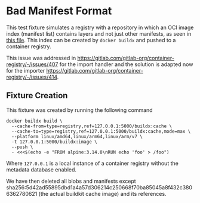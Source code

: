 # Bad Manifest Format

This test fixture simulates a registry with a repository in which an OCI image index (manifest list)
contains layers and not just other manifests, as seen in 
[this file](./docker/registry/v2/blobs/sha256/5d/5d42ad55895dbd1a4a57d306214c250668f70ba85045a8f432c3806362780621/data).
This index can be created by `docker buildx` and pushed  to a container registry.

This issue was addressed  in https://gitlab.com/gitlab-org/container-registry/-/issues/407 
for the import handler and the solution is adapted now for the importer
https://gitlab.com/gitlab-org/container-registry/-/issues/414.


## Fixture Creation

This fixture was created by running the following command

```shell
docker buildx build \                                                                                                                                                                                                                       
  --cache-from=type=registry,ref=127.0.0.1:5000/buildx:cache \
  --cache-to=type=registry,ref=127.0.0.1:5000/buildx:cache,mode=max \
  --platform linux/amd64,linux/arm64,linux/arm/v7 \
  -t 127.0.0.1:5000/buildx:image \
  --push \
  - <<<$(echo -e "FROM alpine:3.14.0\nRUN echo 'foo' > /foo")
```

Where `127.0.0.1` is a local instance of a container registry without the metadata database
enabled.

We have then deleted all blobs and manifests except
sha256:5d42ad55895dbd1a4a57d306214c250668f70ba85045a8f432c3806362780621 (the actual buildkit cache image) and its
references.
